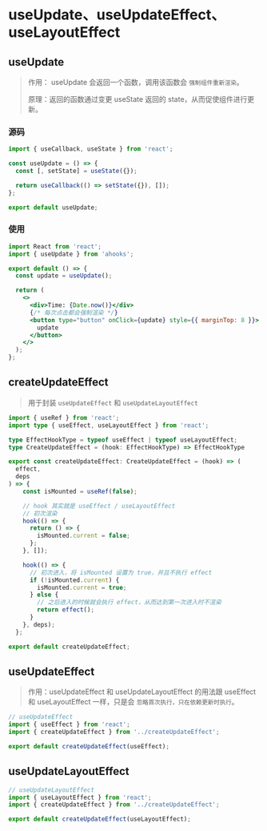 # useUpdate、useUpdateEffect、useLayoutEffect


## useUpdate

> 作用： useUpdate 会返回一个函数，调用该函数会 `强制组件重新渲染`。
>
> 原理：返回的函数通过变更 useState 返回的 state，从而促使组件进行更新。

### 源码

```ts
import { useCallback, useState } from 'react';

const useUpdate = () => {
  const [, setState] = useState({});

  return useCallback(() => setState({}), []);
};

export default useUpdate;
```

### 使用

```jsx
import React from 'react';
import { useUpdate } from 'ahooks';

export default () => {
  const update = useUpdate();

  return (
    <>
      <div>Time: {Date.now()}</div>
      {/* 每次点击都会强制渲染 */}
      <button type="button" onClick={update} style={{ marginTop: 8 }}>
        update
      </button>
    </>
  );
};
```

## createUpdateEffect

> 用于封装 `useUpdateEffect` 和 `useUpdateLayoutEffect`


```ts
import { useRef } from 'react';
import type { useEffect, useLayoutEffect } from 'react';

type EffectHookType = typeof useEffect | typeof useLayoutEffect;
type CreateUpdateEffect = (hook: EffectHookType) => EffectHookType

export const createUpdateEffect: CreateUpdateEffect = (hook) => (
  effect,
  deps
) => {
    const isMounted = useRef(false);

    // hook 其实就是 useEffect / useLayoutEffect
    // 初次渲染
    hook(() => {
      return () => {
        isMounted.current = false;
      };
    }, []);

    hook(() => {
      // 初次进入，将 isMounted 设置为 true，并且不执行 effect
      if (!isMounted.current) {
        isMounted.current = true;
      } else {
        // 之后进入的时候就会执行 effect，从而达到第一次进入时不渲染
        return effect();
      }
    }, deps);
  };

export default createUpdateEffect;
```

## useUpdateEffect

> 作用：useUpdateEffect 和 useUpdateLayoutEffect 的用法跟 useEffect 和 useLayoutEffect 一样，只是会 `忽略首次执行，只在依赖更新时执行`。

```ts
// useUpdateEffect
import { useEffect } from 'react';
import { createUpdateEffect } from '../createUpdateEffect';

export default createUpdateEffect(useEffect);
```

## useUpdateLayoutEffect

```ts
// useUpdateLayoutEffect
import { useLayoutEffect } from 'react';
import { createUpdateEffect } from '../createUpdateEffect';

export default createUpdateEffect(useLayoutEffect);
```